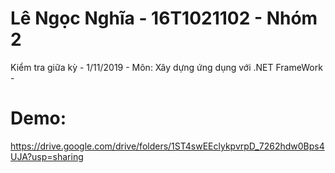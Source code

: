 # Lê Ngọc Nghĩa - 16T1021102 - Nhóm 2
Kiểm tra giữa kỳ - 1/11/2019 -
Môn: Xây dựng ứng dụng với .NET FrameWork - 
# Demo: 
  https://drive.google.com/drive/folders/1ST4swEEclykpvrpD_7262hdw0Bps4UJA?usp=sharing

